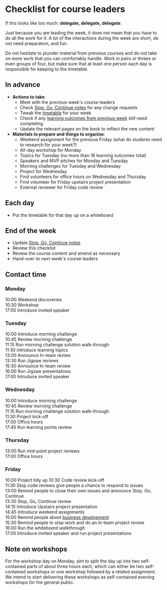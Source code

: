 # Checklist for course leaders

If this looks like too much: **delegate, delegate, delegate**. 

Just because you are leading the week, it does not mean that you have to do all the work for it. A lot of the interactions during the week are short, do not need preparation, and fun.  

Do not hesitate to plunder material from previous courses and do not take on more work that you can comfortably handle. Work in pairs or threes or even groups of four, but make sure that at least one person each day is responsible for keeping to the timetable.

## In advance
+ **Actions to take**:
  + Meet with the previous week's course leaders
  + Check [Stop, Go, Continue notes](../sgc/README.md) for any change requests
  + Tweak the [timetable](../timetable) for your week
  + Check if any [learning outcomes from previous week](../patterns) still need completing
  + Update the relevant pages on the book to reflect the new content
+ **Materials to prepare and things to organise**:
  + Weekend assignment for the previous Friday (what do students need to research for your week?)
  + All-day workshop for Monday
  + Topics for Tuesday (no more than 16 learning outcomes total)
  + Speakers and MVP pitches for Monday and Tuesday
  + Morning challenges for Tuesday and Wednesday
  + Project for Wednesday
  + Find volunteers for office hours on Wednesday and Thursday
  + Find volunteer for Friday upstairs project presentation
  + External reviewer for Friday code review

## Each day
+ Put the timetable for that day up on a whiteboard

## End of the week
+ Update [Stop, Go, Continue notes](../sgc/README.md)    
+ Review this checklist    
+ Review the course content and amend as necessary   
+ Hand-over to next week's course leaders
  
## Contact time

### Monday
10:00 Weekend discoveries  
10:30 Workshop    
17:00 Introduce invited speaker    

### Tuesday
10:00 Introduce morning challenge    
10:45 Review morning challenge    
11:15 Run morning challenge solution walk-through    
11:30 introduce learning topics    
13:00 Announce In-team review    
13:30 Run Jigsaw reviews    
15:30 Announce In-team review    
16:00 Run Jigsaw presentations            
17:00 Introduce invited speaker    

### Wednesday
10:00 Introduce morning challenge    
10:45 Review morning challenge    
11:15 Run morning challenge solution walk-through    
11:30 Project kick-off    
17:00 Office hours    
17:45 Run learning points review    

### Thursday
13:00 Run mid-point project reviews     
17:00 Office hours    

### Friday
10:00 Project tidy up
10:30 Code review kick-off    
11:30 Stop code reviews give people a chance to respond to issues   
13:00 Remind people to close their own issues and announce Stop, Go, Continue    
13:30 Stop, Go, Continue review    
14:15 Introduce Upstairs project presentation    
14:45 Introduce weekend assignments    
15:00 Remind people about [business development](../business/README.md)    
15:30 Remind people to stop work and do an in-team project review    
16:00 Run the *whiteboard walkthrough*    
17:00 Introduce invited speaker and run project presentations    

## Note on workshops
For the workshop day on Monday, aim to split the day up into two self-contained parts of about three hours each, which can either be two self-contained workshops or one workshop followed by a related assignment. We intend to start delivering these workshops as self-contained evening workshops for the general public.
